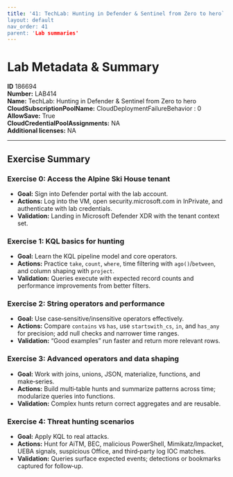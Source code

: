 ```yaml
---
title: '41: TechLab: Hunting in Defender & Sentinel from Zero to hero` 
layout: default
nav_order: 41
parent: 'Lab summaries'
--- 
```


# Lab Metadata & Summary

**ID** 186694  
**Number:** LAB414  
**Name:** TechLab: Hunting in Defender & Sentinel from Zero to hero  
**CloudSubscriptionPoolName:** CloudDeploymentFailureBehavior                   : 0  
**AllowSave:** True  
**CloudCredentialPoolAssignments:** NA  
**Additional licenses:** NA  

---

## Exercise Summary
### Exercise 0: Access the Alpine Ski House tenant
- **Goal:** Sign into Defender portal with the lab account.
- **Actions:** Log into the VM, open security.microsoft.com in InPrivate, and authenticate with lab credentials.
- **Validation:** Landing in Microsoft Defender XDR with the tenant context set.

### Exercise 1: KQL basics for hunting
- **Goal:** Learn the KQL pipeline model and core operators.
- **Actions:** Practice `take`, `count`, `where`, time filtering with `ago()`/`between`, and column shaping with `project`.
- **Validation:** Queries execute with expected record counts and performance improvements from better filters.

### Exercise 2: String operators and performance
- **Goal:** Use case‑sensitive/insensitive operators effectively.
- **Actions:** Compare `contains` vs `has`, use `startswith_cs`, `in`, and `has_any` for precision; add null checks and narrower time ranges.
- **Validation:** “Good examples” run faster and return more relevant rows.

### Exercise 3: Advanced operators and data shaping
- **Goal:** Work with joins, unions, JSON, materialize, functions, and make‑series.
- **Actions:** Build multi‑table hunts and summarize patterns across time; modularize queries into functions.
- **Validation:** Complex hunts return correct aggregates and are reusable.

### Exercise 4: Threat hunting scenarios
- **Goal:** Apply KQL to real attacks.
- **Actions:** Hunt for AiTM, BEC, malicious PowerShell, Mimikatz/Impacket, UEBA signals, suspicious Office, and third‑party log IOC matches.
- **Validation:** Queries surface expected events; detections or bookmarks captured for follow‑up.

